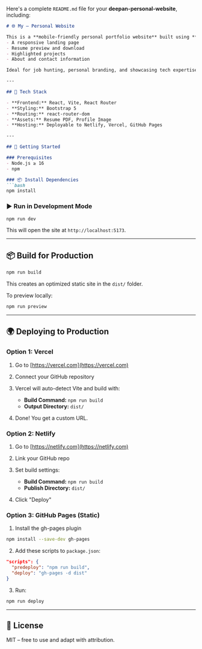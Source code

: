 Here's a complete `README.md` file for your **deepan-personal-website**, including:

````markdown
# 🌐 My – Personal Website

This is a **mobile-friendly personal portfolio website** built using **React**. It showcases:
- A responsive landing page
- Resume preview and download
- Highlighted projects
- About and contact information

Ideal for job hunting, personal branding, and showcasing tech expertise in .NET, AI, and cloud-native solutions.

---

## 🔧 Tech Stack

- **Frontend:** React, Vite, React Router
- **Styling:** Bootstrap 5
- **Routing:** react-router-dom
- **Assets:** Resume PDF, Profile Image
- **Hosting:** Deployable to Netlify, Vercel, GitHub Pages

---

## 🚀 Getting Started

### Prerequisites
- Node.js ≥ 16
- npm

### 📦 Install Dependencies
```bash
npm install
````

### ▶️ Run in Development Mode

```bash
npm run dev
```

This will open the site at `http://localhost:5173`.

---

## 📦 Build for Production

```bash
npm run build
```

This creates an optimized static site in the `dist/` folder.

To preview locally:

```bash
npm run preview
```

---

## 🌍 Deploying to Production

### Option 1: **Vercel**

1. Go to [https://vercel.com](https://vercel.com)
2. Connect your GitHub repository
3. Vercel will auto-detect Vite and build with:

   * **Build Command:** `npm run build`
   * **Output Directory:** `dist/`
4. Done! You get a custom URL.

### Option 2: **Netlify**

1. Go to [https://netlify.com](https://netlify.com)
2. Link your GitHub repo
3. Set build settings:

   * **Build Command:** `npm run build`
   * **Publish Directory:** `dist/`
4. Click "Deploy"

### Option 3: **GitHub Pages (Static)**

1. Install the gh-pages plugin

```bash
npm install --save-dev gh-pages
```

2. Add these scripts to `package.json`:

```json
"scripts": {
  "predeploy": "npm run build",
  "deploy": "gh-pages -d dist"
}
```

3. Run:

```bash
npm run deploy
```

---

## 📝 License

MIT – free to use and adapt with attribution.
